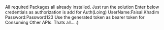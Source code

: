 All required Packages all already installed. Just run the solution
Enter below credentials as authorization is add for Auth(Loing)
UserName:Faisal.Khadim
Password:Password123
Use the generated token as bearer token for Consuming Other APIs.
Thats all... :)
